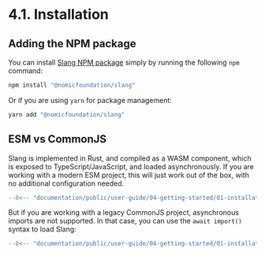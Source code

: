 # 4.1. Installation

## Adding the NPM package

You can install [Slang NPM package](https://www.npmjs.com/package/@nomicfoundation/slang) simply by running the following `npm` command:

```bash title="bash"
npm install "@nomicfoundation/slang"
```

Or if you are using `yarn` for package management:

```bash title="bash"
yarn add "@nomicfoundation/slang"
```

## ESM vs CommonJS

Slang is implemented in Rust, and compiled as a WASM component, which is exposed to TypeScript/JavaScript, and loaded asynchronously.
If you are working with a modern ESM project, this will just work out of the box, with no additional configuration needed.

```ts title="use-from-esm.mts"
--8<-- "documentation/public/user-guide/04-getting-started/01-installation/examples/01-use-from-esm.test.mts"
```

But if you are working with a legacy CommonJS project, asynchronous imports are not supported.
In that case, you can use the `await import()` syntax to load Slang:

```ts title="use-from-commonjs.mts"
--8<-- "documentation/public/user-guide/04-getting-started/01-installation/examples/02-use-from-commonjs.test.mts"
```
